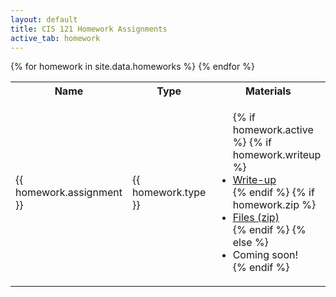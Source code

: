 ```yaml
---
layout: default
title: CIS 121 Homework Assignments
active_tab: homework
---
```


<table class="table table-striped">
  <tbody>
    <tr>
      <th>Name</th>
      <th>Type</th>
      <th>Materials</th>
      <th>Release Date</th>
      <th>Due Date</th>
    </tr>
      {% for homework in site.data.homeworks %}
        <tr style="text-align: left">
          <!-- Homework Name -->
          <td><span>{{ homework.assignment }}</span></td>
          <!-- Type -->
          <td>
            <span>{{ homework.type }}</span>
          </td>
          <!-- Materials -->
          <td>
            <ul class="list-unstyled">
              {% if homework.active %}
                {% if homework.writeup %}<li><a href="{{ homework.writeup }}">Write-up</a></li>{% endif %}
                {% if homework.zip %}<li><a href="{{ homework.zip }}">Files (zip)</a></li>{% endif %}
              {% else %}
                 <li>Coming soon!</li>
              {% endif %}
            </ul>
          </td>
          <!-- Dates -->
          <td>{{ homework.release_date | date: "%b %d" }}</td>
          <td>{{ homework.due_date | date: "%b %d" }}</td>
        </tr>
      {% endfor %}
  </tbody>
</table>
